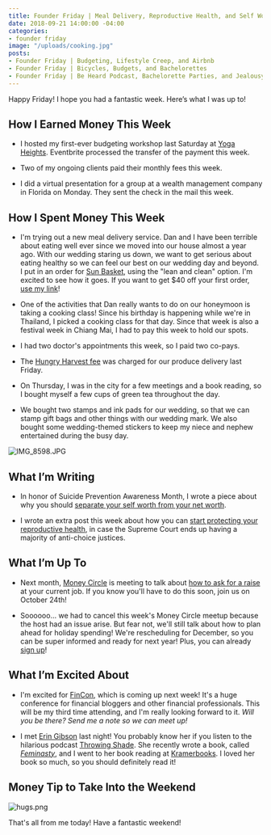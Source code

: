 ```yaml
---
title: Founder Friday | Meal Delivery, Reproductive Health, and Self Worth
date: 2018-09-21 14:00:00 -04:00
categories:
- founder friday
image: "/uploads/cooking.jpg"
posts:
- Founder Friday | Budgeting, Lifestyle Creep, and Airbnb
- Founder Friday | Bicycles, Budgets, and Bachelorettes
- Founder Friday | Be Heard Podcast, Bachelorette Parties, and Jealousy
---
```


Happy Friday! I hope you had a fantastic week. Here’s what I was up to!

## How I Earned Money This Week

* I hosted my first-ever budgeting workshop last Saturday at [Yoga Heights](https://yogaheightsdc.com/). Eventbrite processed the transfer of the payment this week.

* Two of my ongoing clients paid their monthly fees this week.

* I did a virtual presentation for a group at a wealth management company in Florida on Monday. They sent the check in the mail this week.

## How I Spent Money This Week

* I'm trying out a new meal delivery service. Dan and I have been terrible about eating well ever since we moved into our house almost a year ago. With our wedding staring us down, we want to get serious about eating healthy so we can feel our best on our wedding day and beyond. I put in an order for [Sun Basket](http://www.sunbasket.com), using the "lean and clean" option. I'm excited to see how it goes. If you want to get $40 off your first order, [use my link](https://sunbasket.com/invite/Mary1915063)!

* One of the activities that Dan really wants to do on our honeymoon is taking a cooking class! Since his birthday is happening while we're in Thailand, I picked a cooking class for that day. Since that week is also a festival week in Chiang Mai, I had to pay this week to hold our spots.

* I had two doctor's appointments this week, so I paid two co-pays.

* The [Hungry Harvest fee](http://hharvest.net/m5didTk) was charged for our produce delivery last Friday.

* On Thursday, I was in the city for a few meetings and a book reading, so I bought myself a few cups of green tea throughout the day.

* We bought two stamps and ink pads for our wedding, so that we can stamp gift bags and other things with our wedding mark. We also bought some wedding-themed stickers to keep my niece and nephew entertained during the busy day.

![IMG_8598.JPG](/uploads/IMG_8598.JPG)

## What I’m Writing

* In honor of Suicide Prevention Awareness Month, I wrote a piece about why you should [separate your self worth from your net worth](https://www.maggiegermano.com/blog/why-its-important-to-separate-your-self-worth-from-your-money/).

* I wrote an extra post this week about how you can [start protecting your reproductive health](www.maggiegermano.com/blog/its-time-to-prepare-to-protect-your-reproductive-health/), in case the Supreme Court ends up having a majority of anti-choice justices.

## What I’m Up To

* Next month, [Money Circle](https://www.maggiegermano.com/moneycircle/) is meeting to talk about [how to ask for a raise](https://www.maggiegermano.com/events/how-to-ask-for-a-raise/) at your current job. If you know you'll have to do this soon, join us on October 24th!

* Soooooo... we had to cancel this week's Money Circle meetup because the host had an issue arise. But fear not, we'll still talk about how to plan ahead for holiday spending! We're rescheduling for December, so you can be super informed and ready for next year! Plus, you can already [sign up](https://www.eventbrite.com/e/money-circle-how-to-plan-for-holiday-spending-tickets-50456857820)!

## What I’m Excited About

* I'm excited for [FinCon](https://finconexpo.com/), which is coming up next week! It's a huge conference for financial bloggers and other financial professionals. This will be my third time attending, and I'm really looking forward to it. *Will you be there? Send me a note so we can meet up!*

* I met [Erin Gibson](http://www.gibblertron.com/) last night! You probably know her if you listen to the hilarious podcast [Throwing Shade](http://www.throwingshade.com/). She recently wrote a book, called *[Feminasty](https://www.feminasty.com/)*, and I went to her book reading at [Kramerbooks](http://kramers.com/). I loved her book so much, so you should definitely read it!

## Money Tip to Take Into the Weekend

![hugs.png](/uploads/hugs.png)

That's all from me today! Have a fantastic weekend!